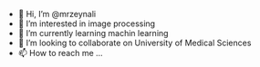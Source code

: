 - 👋 Hi, I’m @mrzeynali
- 👀 I’m interested in image processing 
- 🌱 I’m currently learning machin learning
- 💞️ I’m looking to collaborate on University of Medical Sciences
- 📫 How to reach me ...

<!---
mrzeynali/mrzeynali is a ✨ special ✨ repository because its `README.md` (this file) appears on your GitHub profile.
You can click the Preview link to take a look at your changes.
--->

